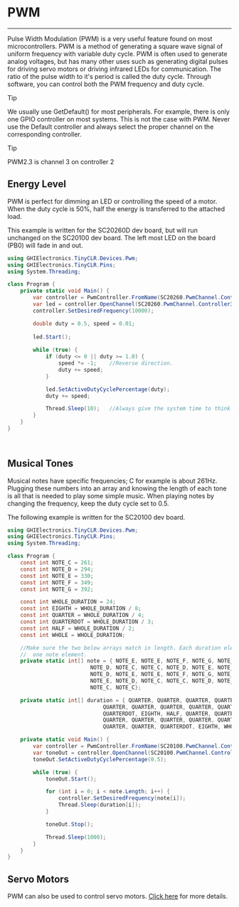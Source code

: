 # PWM
---
Pulse Width Modulation (PWM) is a very useful feature found on most microcontrollers. PWM is a method of generating a square wave signal of uniform frequency with variable duty cycle. PWM is often used to generate analog voltages, but has many other uses such as generating digital pulses for driving servo motors or driving infrared LEDs for communication. The ratio of the pulse width to it's period is called the duty cycle. Through software, you can control both the PWM frequency and duty cycle.

> [!Tip]
> We usually use GetDefault() for most peripherals. For example, there is only one GPIO controller on most systems. This is not the case with PWM. Never use the Default controller and always select the proper channel on the corresponding controller.

> [!Tip]
> PWM2.3 is channel 3 on controller 2

## Energy Level
PWM is perfect for dimming an LED or controlling the speed of a motor. When the duty cycle is 50%, half the energy is transferred to the attached load.

This example is written for the SC20260D dev board, but will run unchanged on the SC20100 dev board. The left most LED on the board (PB0) will fade in and out.

```csharp
using GHIElectronics.TinyCLR.Devices.Pwm;
using GHIElectronics.TinyCLR.Pins;
using System.Threading;

class Program {
    private static void Main() {
        var controller = PwmController.FromName(SC20260.PwmChannel.Controller3.Id);
        var led = controller.OpenChannel(SC20260.PwmChannel.Controller3.PB0);
        controller.SetDesiredFrequency(10000);

        double duty = 0.5, speed = 0.01;
        
        led.Start();
        
        while (true) {
            if (duty <= 0 || duty >= 1.0) {
                speed *= -1;    //Reverse direction.
                duty += speed;
            }

            led.SetActiveDutyCyclePercentage(duty);
            duty += speed;

            Thread.Sleep(10);   //Always give the system time to think!
        }
    }
}

   
```

## Musical Tones
Musical notes have specific frequencies; C for example is about 261Hz. Plugging these numbers into an array and knowing the length of each tone is all that is needed to play some simple music. When playing notes by changing the frequency, keep the duty cycle set to 0.5.

The following example is written for the SC20100 dev board.

```csharp
using GHIElectronics.TinyCLR.Devices.Pwm;
using GHIElectronics.TinyCLR.Pins;
using System.Threading;

class Program {
    const int NOTE_C = 261;
    const int NOTE_D = 294;
    const int NOTE_E = 330;
    const int NOTE_F = 349;
    const int NOTE_G = 392;

    const int WHOLE_DURATION = 24;
    const int EIGHTH = WHOLE_DURATION / 8;
    const int QUARTER = WHOLE_DURATION / 4;
    const int QUARTERDOT = WHOLE_DURATION / 3;
    const int HALF = WHOLE_DURATION / 2;
    const int WHOLE = WHOLE_DURATION;

    //Make sure the two below arrays match in length. Each duration element corresponds to
    //  one note element.
    private static int[] note = { NOTE_E, NOTE_E, NOTE_F, NOTE_G, NOTE_G, NOTE_F, NOTE_E,
                          NOTE_D, NOTE_C, NOTE_C, NOTE_D, NOTE_E, NOTE_E, NOTE_D,
                          NOTE_D, NOTE_E, NOTE_E, NOTE_F, NOTE_G, NOTE_G, NOTE_F,
                          NOTE_E, NOTE_D, NOTE_C, NOTE_C, NOTE_D, NOTE_E, NOTE_D,
                          NOTE_C, NOTE_C};

    private static int[] duration = { QUARTER, QUARTER, QUARTER, QUARTER, QUARTER, QUARTER,
                              QUARTER, QUARTER, QUARTER, QUARTER, QUARTER, QUARTER,
                              QUARTERDOT, EIGHTH, HALF, QUARTER, QUARTER, QUARTER, QUARTER,
                              QUARTER, QUARTER, QUARTER, QUARTER, QUARTER, QUARTER,
                              QUARTER, QUARTER, QUARTERDOT, EIGHTH, WHOLE};

    private static void Main() {
        var controller = PwmController.FromName(SC20100.PwmChannel.Controller14.Id);
        var toneOut = controller.OpenChannel(SC20100.PwmChannel.Controller14.PA7);
        toneOut.SetActiveDutyCyclePercentage(0.5);

        while (true) {
            toneOut.Start();

            for (int i = 0; i < note.Length; i++) {
                controller.SetDesiredFrequency(note[i]);
                Thread.Sleep(duration[i]);
            }

            toneOut.Stop();

            Thread.Sleep(1000);
        }
    }
}

```

## Servo Motors
PWM can also be used to control servo motors. [Click here](servo-motors.md) for more details.
